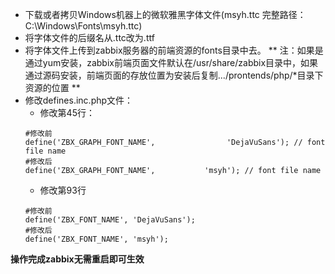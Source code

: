 * 下载或者拷贝Windows机器上的微软雅黑字体文件(msyh.ttc 完整路径：C:\Windows\Fonts\msyh.ttc)
* 将字体文件的后缀名从.ttc改为.ttf
* 将字体文件上传到zabbix服务器的前端资源的fonts目录中去。
** 注：如果是通过yum安装，zabbix前端页面文件默认在/usr/share/zabbix目录中，如果通过源码安装，前端页面的存放位置为安装后复制.../prontends/php/*目录下资源的位置 **
* 修改defines.inc.php文件：
  * 修改第45行：
  ```
  #修改前
  define('ZBX_GRAPH_FONT_NAME',                'DejaVuSans'); // font file name
  #修改后
  define('ZBX_GRAPH_FONT_NAME',           'msyh'); // font file name

  ```
  * 修改第93行
  ```
  #修改前
  define('ZBX_FONT_NAME', 'DejaVuSans');
  #修改后
  define('ZBX_FONT_NAME', 'msyh');

  ```
**操作完成zabbix无需重启即可生效**

